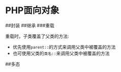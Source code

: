 PHP面向对象
========
##封装
##继承
###重载

重载时，子类覆盖了父类的方法:

* 优先使用` parent:: `的方式来调用父类中被覆盖的方法
* 也可使用父类的` 类名:: `来调用父类中被覆盖的方法

##多态
